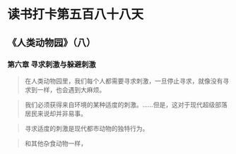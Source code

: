 # 读书打卡第五百八十八天
## 《人类动物园》（八）
### 第六章 寻求刺激与躲避刺激

> 在人类动物园里，我们每个人都需要寻求刺激，一旦停止寻求，就像没有寻求到一样，也会遇到大麻烦。

> 我们必须获得来自环境的某种适度的刺激。……但是，这对于现代超级部落居民来说却并非易事。

> 寻求适度的刺激是现代都市动物的独特行为。

> 和其他杂食动物一样，